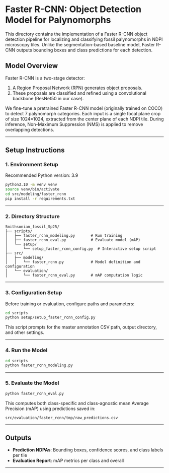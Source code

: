 # Faster R-CNN: Object Detection Model for Palynomorphs

This directory contains the implementation of a Faster R-CNN object detection pipeline for localizing and classifying fossil palynomorphs in NDPI microscopy tiles. Unlike the segmentation-based baseline model, Faster R-CNN outputs bounding boxes and class predictions for each detection.

## Model Overview

Faster R-CNN is a two-stage detector:

1. A Region Proposal Network (RPN) generates object proposals.
2. These proposals are classified and refined using a convolutional backbone (ResNet50 in our case).

We fine-tune a pretrained Faster R-CNN model (originally trained on COCO) to detect 7 palynomorph categories. Each input is a single focal plane crop of size 1024×1024, extracted from the center plane of each NDPI tile. During inference, Non-Maximum Suppression (NMS) is applied to remove overlapping detections.

---

## Setup Instructions

### 1. Environment Setup

Recommended Python version: 3.9

```bash
python3.10 -m venv venv
source venv/bin/activate
cd src/modeling/faster_rcnn
pip install -r requirements.txt
```

---

### 2. Directory Structure

```
Smithsonian_fossil_Sp25/
├── scripts/
│   ├── faster_rcnn_modeling.py       # Run training
│   ├── faster_rcnn_eval.py           # Evaluate model (mAP)
│   └── setup/
│       └── setup_faster_rcnn_config.py  # Interactive setup script
├── src/
│   ├── modeling/
│   │   └── faster_rcnn.py            # Model definition and configuration
│   └── evaluation/
│       └── faster_rcnn_eval.py       # mAP computation logic
```

---

### 3. Configuration Setup

Before training or evaluation, configure paths and parameters:

```bash
cd scripts
python setup/setup_faster_rcnn_config.py
```

This script prompts for the master annotation CSV path, output directory, and other settings.

---

### 4. Run the Model

```bash
cd scripts
python faster_rcnn_modeling.py
```

---

### 5. Evaluate the Model

```bash
python faster_rcnn_eval.py
```

This computes both class-specific and class-agnostic mean Average Precision (mAP) using predictions saved in:

```
src/evaluation/faster_rcnn/tmp/raw_predictions.csv
```

---

## Outputs

* **Prediction NDPAs**: Bounding boxes, confidence scores, and class labels per tile
* **Evaluation Report**: mAP metrics per class and overall

---
